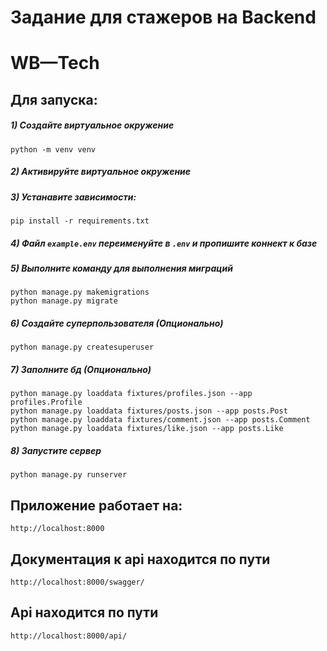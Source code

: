 # Задание для стажеров на Backend
# WB—Tech


## Для запуска:

##### 1) Создайте виртуальное окружение

    python -m venv venv
    
##### 2) Активируйте виртуальное окружение

##### 3) Устанавите зависимости: 

    pip install -r requirements.txt

##### 4) Файл `example.env` переименуйте в `.env` и пропишите коннект к базе

##### 5) Выполните команду для выполнения миграций

    python manage.py makemigrations
    python manage.py migrate
    
##### 6) Создайте суперпользователя (Опционально)

    python manage.py createsuperuser

##### 7) Заполните бд (Опционально)

    python manage.py loaddata fixtures/profiles.json --app profiles.Profile
    python manage.py loaddata fixtures/posts.json --app posts.Post
    python manage.py loaddata fixtures/comment.json --app posts.Comment
    python manage.py loaddata fixtures/like.json --app posts.Like

    
##### 8) Запустите сервер

    python manage.py runserver


## Приложение работает на:
    http://localhost:8000

## Документация к api находится по пути 
    http://localhost:8000/swagger/

## Api находится по пути 
    http://localhost:8000/api/
